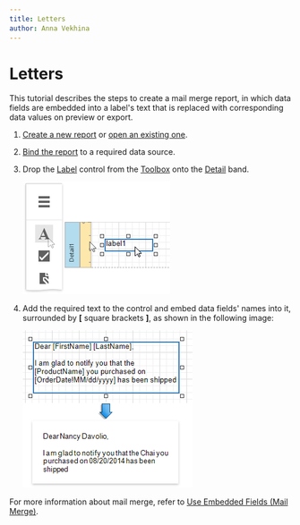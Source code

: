 ```yaml
---
title: Letters
author: Anna Vekhina
---
```

# Letters

This tutorial describes the steps to create a mail merge report, in which data fields are embedded into a label's text that is replaced with corresponding data values on preview or export.

1. [Create a new report](../add-new-reports.md) or [open an existing one](../open-reports.md).

2. [Bind the report](../bind-to-data.md) to a required data source.

3. Drop the [Label](../use-report-elements/use-basic-report-controls/label.md) control from the [Toolbox](../report-designer-tools/toolbox.md) onto the [Detail](../introduction-to-banded-reports.md) band.

    ![](../../../images/eurd-web-letter-drop-label.png)

4. Add the required text to the control and embed data fields' names into it, surrounded by **[** square brackets **]**, as shown in the following image:

    ![](../../../images/eurd-web-letter-label-result.png)

For more information about mail merge, refer to [Use Embedded Fields (Mail Merge)](../bind-to-data/use-embedded-fields-mail-merge.md).

